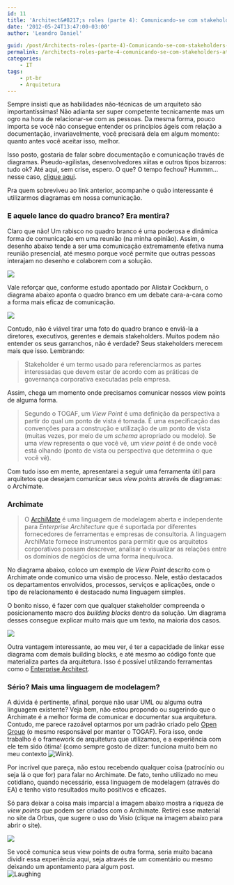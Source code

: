 ```yaml
---
id: 11
title: 'Architect&#8217;s roles (parte 4): Comunicando-se com stakeholders através de diagramas'
date: '2012-05-24T13:47:00-03:00'
author: 'Leandro Daniel'

guid: /post/Architects-roles-(parte-4)-Comunicando-se-com-stakeholders-atraves-de-diagramas.aspx
permalink: /architects-roles-parte-4-comunicando-se-com-stakeholders-atraves-de-diagramas/
categories:
    - IT
tags:
    - pt-br
    - Arquitetura
---
```


Sempre insisti que as habilidades não-técnicas de um arquiteto são importantíssimas! Não adianta ser super competente tecnicamente mas um ogro na hora de relacionar-se com as pessoas. Da mesma forma, pouco importa se você não consegue entender os princípios ágeis com relação a documentação, invariavelmente, você precisará dela em algum momento: quanto antes você aceitar isso, melhor. 

Isso posto, gostaria de falar sobre documentação e comunicação través de diagramas. Pseudo-agilistas, desenvolvedores xiitas e outros tipos bizarros: tudo ok? Até aqui, sem crise, espero. O que? O tempo fechou? Hummm… nesse caso, [clique aqui](http://leandrodaniel.com/pics/NothingToDoHereBlackWithText.png).

Pra quem sobreviveu ao link anterior, acompanhe o quão interessante é utilizarmos diagramas em nossa comunicação.

### E aquele lance do quadro branco? Era mentira?

Claro que não! Um rabisco no quadro branco é uma poderosa e dinâmica forma de comunicação em uma reunião (na minha opinião). Assim, o desenho abaixo tende a ser uma comunicação extremamente efetiva numa reunião presencial, até mesmo porque você permite que outras pessoas interajam no desenho e colaborem com a solução.

![](http://leandrodaniel.com/pics/archimatedraft.png)

Vale reforçar que, conforme estudo apontado por Alistair Cockburn, o diagrama abaixo aponta o quadro branco em um debate cara-a-cara como a forma mais eficaz de comunicação.

![](http://leandrodaniel.com/pics/communicationModes.gif)

Contudo, não é viável tirar uma foto do quadro branco e enviá-la a diretores, executivos, gerentes e demais stakeholders. Muitos podem não entender os seus garranchos, não é verdade? Seus stakeholders merecem mais que isso. Lembrando:

> Stakeholder é um termo usado para referenciarmos as partes interessadas que devem estar de acordo com as práticas de governança corporativa executadas pela empresa.

Assim, chega um momento onde precisamos comunicar nossos view points de alguma forma.

> Segundo o TOGAF, um *View Point* é uma definição da perspectiva a partir do qual um ponto de vista é tomada. É uma especificação das convenções para a construção e utilização de um ponto de vista (muitas vezes, por meio de um *schema* apropriado ou modelo). Se uma *view* representa o que você vê, um *view point* é de onde você está olhando (ponto de vista ou perspectiva que determina o que você vê).

Com tudo isso em mente, apresentarei a seguir uma ferramenta útil para arquitetos que desejam comunicar seus *view points* através de diagramas: o Archimate.

### Archimate

> O [ArchiMate](http://www.opengroup.org/archimate/) é uma linguagem de modelagem aberta e independente para *Enterprise Architecture* que é suportada por diferentes fornecedores de ferramentas e empresas de consultoria. A linguagem ArchiMate fornece instrumentos para permitir que os arquitetos corporativos possam descrever, analisar e visualizar as relações entre os domínios de negócios de uma forma inequívoca.

No diagrama abaixo, coloco um exemplo de *View Point* descrito com o Archimate onde comunico uma visão de processo. Nele, estão destacados os departamentos envolvidos, processos, serviços e aplicações, onde o tipo de relacionamento é destacado numa linguagem simples.

O bonito nisso, é fazer com que qualquer stakeholder compreenda o posicionamento macro dos *building blocks* dentro da solução. Um diagrama desses consegue explicar muito mais que um texto, na maioria dos casos.

![](http://leandrodaniel.com/pics/archimatesample02.png)

Outra vantagem interessante, ao meu ver, é ter a capacidade de linkar esse diagrama com demais building blocks, e até mesmo ao código fonte que materializa partes da arquitetura. Isso é possível utilizando ferramentas como o [Enterprise Architect](http://www.sparxsystems.com/products/ea/index.html).

### Sério? Mais uma linguagem de modelagem?

A dúvida é pertinente, afinal, porque não usar UML ou alguma outra linguagem existente? Veja bem, não estou propondo ou sugerindo que o Archimate é a melhor forma de comunicar e documentar sua arquitetura. Contudo, me parece razoável optarmos por um padrão criado pelo [Open Group](http://www.opengroup.org/) (o mesmo responsável por manter o TOGAF). Fora isso, onde trabalho é o framework de arquitetura que utilizamos, e a experiência com ele tem sido ótima! (como sempre gosto de dizer: funciona muito bem no meu contexto ![Wink](http://leandrodaniel.com/editors/tiny_mce_3_4_3_1/plugins/emotions/img/smiley-wink.gif "Wink")).

Por incrível que pareça, não estou recebendo qualquer coisa (patrocínio ou seja lá o que for) para falar no Archimate. De fato, tenho utilizado no meu cotidiano, quando necessário, essa linguagem de modelagem (através do EA) e tenho visto resultados muito positivos e eficazes.

Só para deixar a coisa mais imparcial a imagem abaixo mostra a riqueza de *view points* que podem ser criados com o Archimate. Retirei esse material no site da Orbus, que sugere o uso do Visio (clique na imagem abaixo para abrir o site).

[![](http://leandrodaniel.com/pics/ArchimateViewPoints.png)](http://www.orbussoftware.com/downloads/posters/archimate-poster)

Se você comunica seus view points de outra forma, seria muito bacana dividir essa experiência aqui, seja através de um comentário ou mesmo deixando um apontamento para algum post.  
![Laughing](http://leandrodaniel.com/editors/tiny_mce_3_4_3_1/plugins/emotions/img/smiley-laughing.gif "Laughing")
